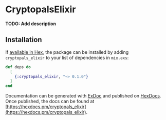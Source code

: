# CryptopalsElixir

**TODO: Add description**

## Installation

If [available in Hex](https://hex.pm/docs/publish), the package can be installed
by adding `cryptopals_elixir` to your list of dependencies in `mix.exs`:

```elixir
def deps do
  [
    {:cryptopals_elixir, "~> 0.1.0"}
  ]
end
```

Documentation can be generated with [ExDoc](https://github.com/elixir-lang/ex_doc)
and published on [HexDocs](https://hexdocs.pm). Once published, the docs can
be found at [https://hexdocs.pm/cryptopals_elixir](https://hexdocs.pm/cryptopals_elixir).

